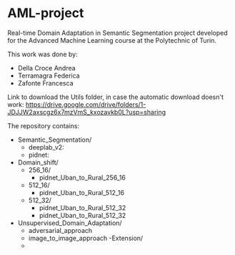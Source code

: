 # AML-project
Real-time Domain Adaptation in  Semantic Segmentation project developed for the Advanced Machine Learning course at the Polytechnic of Turin.

This work was done by:
* Della Croce Andrea
* Terramagra Federica
* Zafonte Francesca

Link to download the Utils folder, in case the automatic download doesn't work: https://drive.google.com/drive/folders/1-JDJJW2axscgz6x7mzVmS_kxozavkb0L?usp=sharing

The repository contains:
- Semantic_Segmentation/
  - deeplab_v2: 
  - pidnet: 
- Domain_shift/
  - 256_16/
    - pidnet_Uban_to_Rural_256_16
  - 512_16/
    - pidnet_Uban_to_Rural_512_16
  - 512_32/
    - pidnet_Uban_to_Rural_512_32
    - pidnet_Uban_to_Rural_512_32
- Unsupervised_Domain_Adaptation/
  - adversarial_approach
  - image_to_image_approach
-Extension/
  - 


